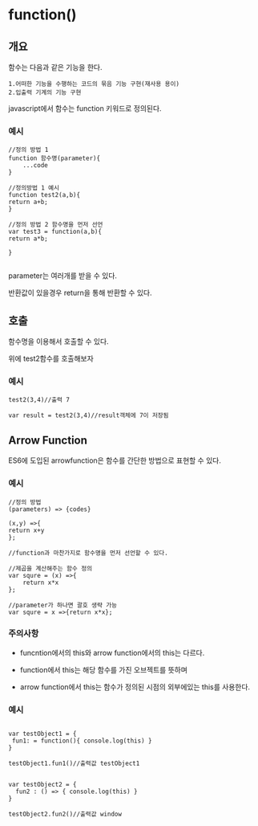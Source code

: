 # function()
## 개요
함수는 다음과 같은 기능을 한다.

```
1.어떠한 기능을 수행하는 코드의 묶음 기능 구현(재사용 용이)
2.입출력 기계의 기능 구현
```

javascript에서 함수는 function 키워드로 정의된다.

### 예시

```
//정의 방법 1
function 함수명(parameter){
    ...code
}

//정의방법 1 예시
function test2(a,b){
return a+b;
}

//정의 방법 2 함수명을 먼저 선언
var test3 = function(a,b){
return a*b;

}


```

parameter는 여러개를 받을 수 있다.

반환값이 있을경우 return을 통해 반환할 수 있다.

## 호출
함수명을 이용해서 호출할 수 있다.

위에 test2함수를 호출해보자

### 예시

```
test2(3,4)//출력 7

var result = test2(3,4)//result객체에 7이 저장됨
```

## Arrow Function
ES6에 도입된 arrowfunction은 함수를 간단한 방법으로 표현할 수 있다.

### 예시
```
//정의 방법
(parameters) => {codes}

(x,y) =>{
return x+y
};

//function과 마찬가지로 함수명을 먼저 선언할 수 있다.

//제곱을 계산해주는 함수 정의
var squre = (x) =>{
    return x*x
};

//parameter가 하나면 괄호 생략 가능
var squre = x =>{return x*x};

```

### 주의사항

- funcntion에서의 this와 arrow function에서의 this는 다르다.

- function에서 this는 해당 함수를 가진 오브젝트를 뜻하며

- arrow function에서 this는 함수가 정의된 시점의 외부에있는 this를 사용한다.


### 예시

```

var testObject1 = {
 fun1: = function(){ console.log(this) }
}

testObject1.fun1()//출력값 testObject1


var testObject2 = {
  fun2 : () => { console.log(this) }
}

testObject2.fun2()//출력값 window

```